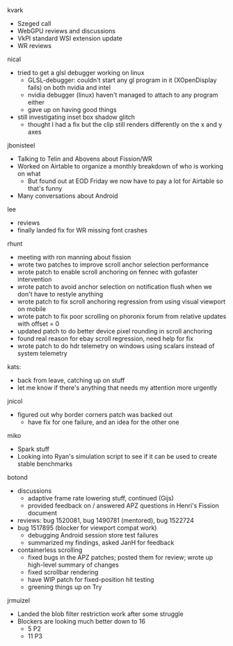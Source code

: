 kvark
  * Szeged call
  * WebGPU reviews and discussions
  * VkPI standard WSI extension update
  * WR reviews

nical
  * tried to get a glsl debugger working on linux
    * GLSL-debugger: couldn't start any gl program in it (XOpenDisplay fails) on both nvidia and intel
    * nvidia debugger (linux) haven't managed to attach to any program either
    * gave up on having good things
  * still investigating inset box shadow glitch
    * thought I had a fix but the clip still renders differently on the x and y axes

jbonisteel
  * Talking to Telin and Abovens about Fission/WR
  * Worked on Airtable to organize a monthly breakdown of who is working on what
    * But found out at EOD Friday we now have to pay a lot for Airtable so that's funny
  * Many conversations about Android 

lee
  * reviews
  * finally landed fix for WR missing font crashes


rhunt
  * meeting with ron manning about fission
  * wrote two patches to improve scroll anchor selection performance
  * wrote patch to enable scroll anchoring on fennec with gofaster intervention
  * wrote patch to avoid anchor selection on notification flush when we don't have to restyle anything
  * wrote patch to fix scroll anchoring regression from using visual viewport on mobile
  * wrote patch to fix poor scrolling on phoronix forum from relative updates with offset = 0
  * updated patch to do better device pixel rounding in scroll anchoring
  * found real reason for ebay scroll regression, need help for fix
  * wrote patch to do hdr telemetry on windows using scalars instead of system telemetry

kats:
  * back from leave, catching up on stuff
  * let me know if there's anything that needs my attention more urgently

jnicol
  * figured out why border corners patch was backed out
    * have fix for one failure, and an idea for the other one

miko
  * Spark stuff
  * Looking into Ryan's simulation script to see if it can be used to create stable benchmarks 

botond
  * discussions 
    * adaptive frame rate lowering stuff, continued (Gijs) 
    * provided feedback on / answered APZ questions in Henri's Fission document 
  * reviews: bug 1520081, bug 1490781 (mentored), bug 1522724 
  * bug 1517895 (blocker for viewport compat work) 
    * debugging Android session store test failures 
    * summarized my findings, asked JanH for feedback 
  * containerless scrolling 
    * fixed bugs in the APZ patches; posted them for review; wrote up high-level summary of changes 
    * fixed scrollbar rendering 
    * have WIP patch for fixed-position hit testing 
    * greening things up on Try

jrmuizel
  * Landed the blob filter restriction work after some struggle
  * Blockers are looking much better down to 16
    * 5 P2
    * 11 P3
